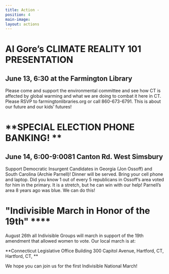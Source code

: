 ```yaml
---
title: Action -
position: 4
main-image: 
layout: actions
---
```


# **Al Gore’s CLIMATE REALITY 101 PRESENTATION**
##  June 13, 6:30 at the Farmington Library  
Please come and support the environmental committee and see how CT is affected by global warming and what we are doing to combat it here in CT. Please RSVP to farmingtonlibraries.org or call 860-673-6791. This is about our future and our kids’ futures!

# **SPECIAL ELECTION PHONE BANKING! **
## June 14, 6:00-9:0081 Canton Rd. West Simsbury 
Support Democratic Insurgent Candidates in Georgia (Jon Ossoff) and South Carolina (Archie Parnell)!  Dinner will be served. Bring your cell phone and laptop.
Did you know 1 out of every 5 republicans in Ossoff’s area voted for him in the primary.  It is a stretch, but he can win with our help! Parnell’s area 8 years ago was blue. We can do this!

# "Indivisible March in Honor of the 19th" ****
 August 26th all Indivisible Groups will march in support of the 19th amendment that allowed women to vote. Our local march is at:

 **Connecticut Legislative Office Building 300 Capitol Avenue, Hartford, CT, Hartford, CT,
** 

We hope you can join us for the first Indivisible National March!


